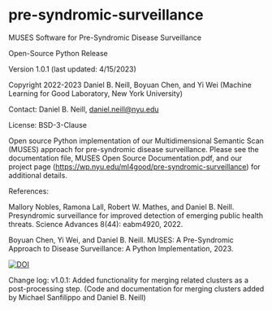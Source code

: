 # pre-syndromic-surveillance

MUSES Software for Pre-Syndromic Disease Surveillance

Open-Source Python Release

Version 1.0.1 (last updated: 4/15/2023)

Copyright 2022-2023 Daniel B. Neill, Boyuan Chen, and Yi Wei (Machine Learning for Good Laboratory, New York University)

Contact: Daniel B. Neill, daniel.neill@nyu.edu

License: BSD-3-Clause

Open source Python implementation of our Multidimensional Semantic Scan (MUSES) approach for pre-syndromic disease surveillance.  Please see the documentation file, MUSES Open Source Documentation.pdf, and our project page (https://wp.nyu.edu/ml4good/pre-syndromic-surveillance) for additional details.  

References:

Mallory Nobles, Ramona Lall, Robert W. Mathes, and Daniel B. Neill. Presyndromic surveillance for improved detection of emerging public health threats. Science Advances 8(44): eabm4920, 2022. 

Boyuan Chen, Yi Wei, and Daniel B. Neill. MUSES: A Pre-Syndromic Approach to Disease Surveillance: A Python Implementation, 2023.

<a href="https://zenodo.org/badge/latestdoi/539107481"><img src="https://zenodo.org/badge/539107481.svg" alt="DOI"></a>

Change log:
v1.0.1: Added functionality for merging related clusters as a post-processing step.  (Code and documentation for merging clusters added by Michael Sanfilippo and Daniel B. Neill)
